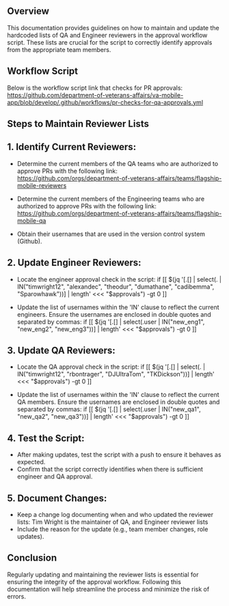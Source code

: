 ## Overview
This documentation provides guidelines on how to maintain and update the hardcoded lists of QA and Engineer reviewers in the approval workflow script. These lists are crucial for the script to correctly identify approvals from the appropriate team members.

## Workflow Script
Below is the workflow script link that checks for PR approvals: 
https://github.com/department-of-veterans-affairs/va-mobile-app/blob/develop/.github/workflows/pr-checks-for-qa-approvals.yml
## Steps to Maintain Reviewer Lists

## 1. Identify Current Reviewers:
- Determine the current members of the QA teams who are authorized to approve PRs with the following link: https://github.com/orgs/department-of-veterans-affairs/teams/flagship-mobile-reviewers

- Determine the current members of the Engineering teams who are authorized to approve PRs with the following link: https://github.com/orgs/department-of-veterans-affairs/teams/flagship-mobile-qa

- Obtain their usernames that are used in the version control system (Github).


## 2. Update Engineer Reviewers:
- Locate the engineer approval check in the script:
if [[ $(jq '[.[] | select(. | IN("timwright12", "alexandec", "theodur", "dumathane", "cadibemma", "Sparowhawk"))] | length' <<< "$approvals") -gt 0 ]]

- Update the list of usernames within the 'IN' clause to reflect the current engineers. Ensure the usernames are enclosed in double quotes and separated by commas:
if [[ $(jq '[.[] | select(.user | IN("new_eng1", "new_eng2", "new_eng3"))] | length' <<< "$approvals") -gt 0 ]]


## 3. Update QA Reviewers:
- Locate the QA approval check in the script:
if [[ $(jq '[.[] | select(. | IN("timwright12", "rbontrager", "DJUltraTom", "TKDickson"))] | length' <<< "$approvals") -gt 0 ]]

- Update the list of usernames within the 'IN' clause to reflect the current QA members. Ensure the usernames are enclosed in double quotes and separated by commas:
if [[ $(jq '[.[] | select(.user | IN("new_qa1", "new_qa2", "new_qa3"))] | length' <<< "$approvals") -gt 0 ]]


## 4. Test the Script:
- After making updates, test the script with a push to ensure it behaves as expected.
- Confirm that the script correctly identifies when there is sufficient engineer and QA approval.

## 5. Document Changes:
- Keep a change log documenting when and who updated the reviewer lists: Tim Wright is the maintainer of QA, and Engineer reviewer lists
- Include the reason for the update (e.g., team member changes, role updates).

## Conclusion
Regularly updating and maintaining the reviewer lists is essential for ensuring the integrity of the approval workflow. Following this documentation will help streamline the process and minimize the risk of errors.
